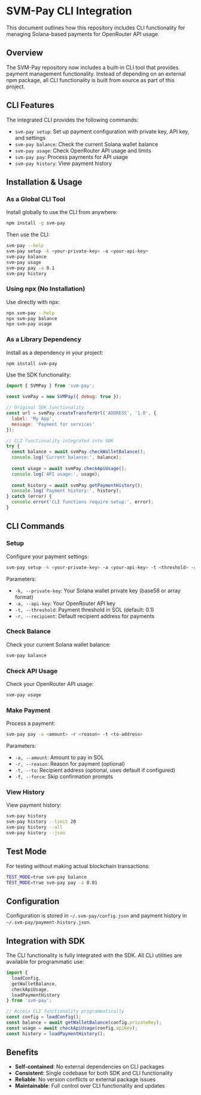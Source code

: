 # SVM-Pay CLI Integration

This document outlines how this repository includes CLI functionality for managing Solana-based payments for OpenRouter API usage.

## Overview

The SVM-Pay repository now includes a built-in CLI tool that provides payment management functionality. Instead of depending on an external npm package, all CLI functionality is built from source as part of this project.

## CLI Features

The integrated CLI provides the following commands:

- `svm-pay setup`: Set up payment configuration with private key, API key, and settings
- `svm-pay balance`: Check the current Solana wallet balance
- `svm-pay usage`: Check OpenRouter API usage and limits
- `svm-pay pay`: Process payments for API usage
- `svm-pay history`: View payment history

## Installation & Usage

### As a Global CLI Tool

Install globally to use the CLI from anywhere:

```bash
npm install -g svm-pay
```

Then use the CLI:

```bash
svm-pay --help
svm-pay setup -k <your-private-key> -a <your-api-key>
svm-pay balance
svm-pay usage
svm-pay pay -a 0.1
svm-pay history
```

### Using npx (No Installation)

Use directly with npx:

```bash
npx svm-pay --help
npx svm-pay balance
npx svm-pay usage
```

### As a Library Dependency

Install as a dependency in your project:

```bash
npm install svm-pay
```

Use the SDK functionality:

```javascript
import { SVMPay } from 'svm-pay';

const svmPay = new SVMPay({ debug: true });

// Original SDK functionality
const url = svmPay.createTransferUrl('ADDRESS', '1.0', {
  label: 'My App',
  message: 'Payment for services'
});

// CLI functionality integrated into SDK
try {
  const balance = await svmPay.checkWalletBalance();
  console.log('Current balance:', balance);
  
  const usage = await svmPay.checkApiUsage();
  console.log('API usage:', usage);
  
  const history = await svmPay.getPaymentHistory();
  console.log('Payment history:', history);
} catch (error) {
  console.error('CLI functions require setup:', error);
}
```

## CLI Commands

### Setup

Configure your payment settings:

```bash
svm-pay setup -k <your-private-key> -a <your-api-key> -t <threshold> -r <recipient-address>
```

Parameters:
- `-k, --private-key`: Your Solana wallet private key (base58 or array format)
- `-a, --api-key`: Your OpenRouter API key
- `-t, --threshold`: Payment threshold in SOL (default: 0.1)
- `-r, --recipient`: Default recipient address for payments

### Check Balance

Check your current Solana wallet balance:

```bash
svm-pay balance
```

### Check API Usage

Check your OpenRouter API usage:

```bash
svm-pay usage
```

### Make Payment

Process a payment:

```bash
svm-pay pay -a <amount> -r <reason> -t <to-address>
```

Parameters:
- `-a, --amount`: Amount to pay in SOL
- `-r, --reason`: Reason for payment (optional)
- `-t, --to`: Recipient address (optional, uses default if configured)
- `-f, --force`: Skip confirmation prompts

### View History

View payment history:

```bash
svm-pay history
svm-pay history --limit 20
svm-pay history --all
svm-pay history --json
```

## Test Mode

For testing without making actual blockchain transactions:

```bash
TEST_MODE=true svm-pay balance
TEST_MODE=true svm-pay pay -a 0.01
```

## Configuration

Configuration is stored in `~/.svm-pay/config.json` and payment history in `~/.svm-pay/payment-history.json`.

## Integration with SDK

The CLI functionality is fully integrated with the SDK. All CLI utilities are available for programmatic use:

```javascript
import { 
  loadConfig, 
  getWalletBalance, 
  checkApiUsage, 
  loadPaymentHistory 
} from 'svm-pay';

// Access CLI functionality programmatically
const config = loadConfig();
const balance = await getWalletBalance(config.privateKey);
const usage = await checkApiUsage(config.apiKey);
const history = loadPaymentHistory();
```

## Benefits

- **Self-contained**: No external dependencies on CLI packages
- **Consistent**: Single codebase for both SDK and CLI functionality
- **Reliable**: No version conflicts or external package issues
- **Maintainable**: Full control over CLI functionality and updates